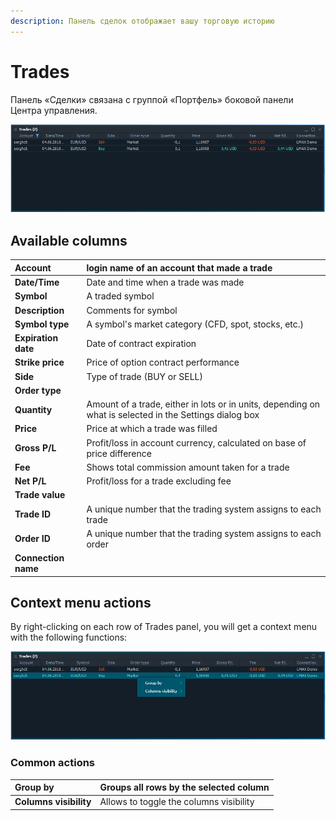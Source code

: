 ```yaml
---
description: Панель сделок отображает вашу торговую историю
---
```


# Trades

Панель «Сделки» связана с группой «Портфель» боковой панели Центра управления.

![The common look of Trades panel](../.gitbook/assets/trades.png)

## Available columns

| **Account** | login name of an account that made a trade |
| :--- | :--- |
| **Date/Time** | Date and time when a trade was made |
| **Symbol** | A traded symbol |
| **Description** | Comments for symbol |
| **Symbol type** | A symbol's market category \(CFD, spot, stocks, etc.\) |
| **Expiration date** | Date of contract expiration |
| **Strike price** | Price of option contract performance |
| **Side** | Type of trade \(BUY or SELL\) |
| **Order type** |  |
| **Quantity** | Amount of a trade, either in lots or in units, depending on what is selected in the Settings dialog box |
| **Price** | Price at which a trade was filled |
| **Gross P/L** | Profit/loss in account currency, calculated on base of price difference |
| **Fee** | Shows total commission amount taken for a trade |
| **Net P/L** | Profit/loss for a trade excluding fee |
| **Trade value** |  |
| **Trade ID** | A unique number that the trading system assigns to each trade |
| **Order ID** | A unique number that the trading system assigns to each order |
| **Connection name** |  |

## Context menu actions

By right-clicking on each row of Trades panel, you will get a context menu with the following functions:

![Context functions](../.gitbook/assets/tradescontextmenu.png)

### Common actions

| **Group by** | Groups all rows by the selected column |
| :--- | :--- |
| **Columns visibility** | Allows to toggle the columns visibility |


